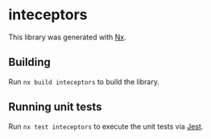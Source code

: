# inteceptors

This library was generated with [Nx](https://nx.dev).

## Building

Run `nx build inteceptors` to build the library.

## Running unit tests

Run `nx test inteceptors` to execute the unit tests via [Jest](https://jestjs.io).
